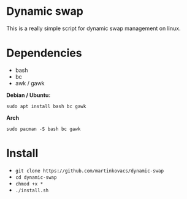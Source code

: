# Dynamic swap
This is a really simple script for dynamic swap management on linux.

# Dependencies

 - bash
 - bc
 - awk / gawk

**Debian / Ubuntu:**

    sudo apt install bash bc gawk

**Arch**

    sudo pacman -S bash bc gawk

# Install

- `git clone https://github.com/martinkovacs/dynamic-swap`
- `cd dynamic-swap`
- `chmod +x *`
- `./install.sh`
